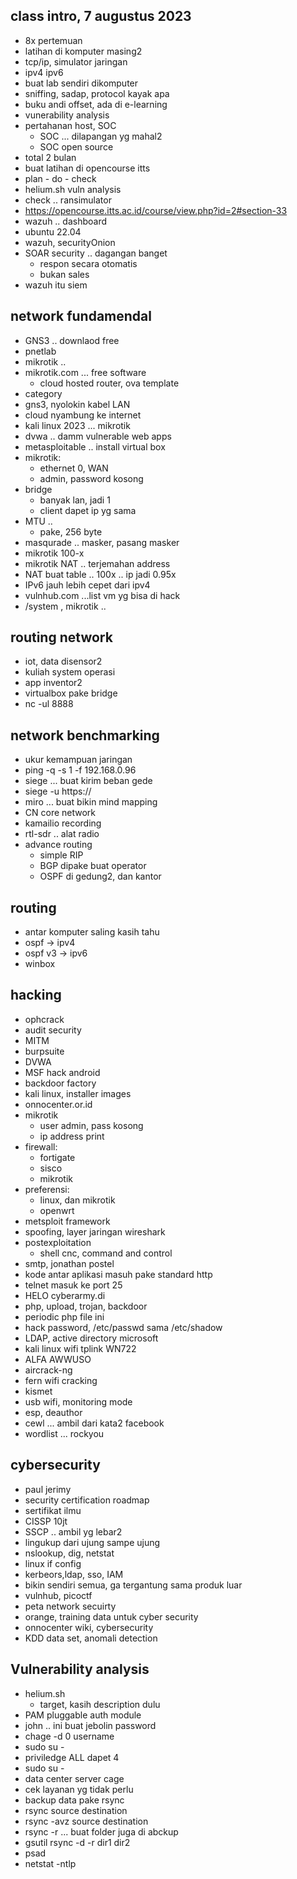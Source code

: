 ## class intro, 7 augustus 2023
- 8x pertemuan
- latihan di komputer masing2
- tcp/ip, simulator jaringan
- ipv4 ipv6
- buat lab sendiri dikomputer
- sniffing, sadap, protocol kayak apa
- buku andi offset, ada di e-learning
- vunerability analysis
- pertahanan host, SOC
    - SOC ... dilapangan yg mahal2
    - SOC open source
- total 2 bulan
- buat latihan di opencourse itts
- plan - do - check
- helium.sh vuln analysis
- check .. ransimulator
- https://opencourse.itts.ac.id/course/view.php?id=2#section-33
- wazuh .. dashboard
- ubuntu 22.04
- wazuh, securityOnion
- SOAR security .. dagangan banget
    - respon secara otomatis
    - bukan sales
- wazuh itu siem

## network fundamendal
- GNS3 .. downlaod free
- pnetlab 
- mikrotik .. 
- mikrotik.com ... free software
    - cloud hosted router, ova template
- category
- gns3, nyolokin kabel LAN
- cloud nyambung ke internet
- kali linux 2023 ... mikrotik
- dvwa .. damm vulnerable web apps
- metasploitable .. install virtual box
- mikrotik:
    - ethernet 0, WAN
    - admin, password kosong
- bridge
    - banyak lan, jadi 1
    - client dapet ip yg sama
- MTU .. 
    - pake, 256 byte
- masqurade .. masker, pasang masker
- mikrotik 100-x
- mikrotik NAT .. terjemahan address 
- NAT buat table .. 100x .. ip jadi 0.95x
- IPv6 jauh lebih cepet dari ipv4
- vulnhub.com ...list vm yg bisa di hack
- /system , mikrotik ..

## routing network
- iot, data disensor2
- kuliah system operasi
- app inventor2
- virtualbox pake bridge
- nc -ul 8888

## network benchmarking
- ukur kemampuan jaringan
- ping -q -s 1 -f 192.168.0.96
- siege ... buat kirim beban gede
- siege -u https://
- miro ... buat bikin mind mapping
- CN core network
- kamailio recording
- rtl-sdr .. alat radio
- advance routing
    - simple RIP
    - BGP dipake buat operator
    - OSPF di gedung2, dan kantor

## routing
- antar komputer saling kasih tahu
- ospf -> ipv4
- ospf v3 -> ipv6
- winbox

## hacking
- ophcrack
- audit security
- MITM
- burpsuite
- DVWA
- MSF hack android
- backdoor factory
- kali linux, installer images
- onnocenter.or.id
- mikrotik
    - user admin, pass kosong
    - ip address print
- firewall:
    - fortigate
    - sisco
    - mikrotik
- preferensi:
    - linux, dan mikrotik
    - openwrt
- metsploit framework
- spoofing, layer jaringan wireshark
- postexploitation
    - shell cnc, command and control
- smtp, jonathan postel
- kode antar aplikasi masuh pake standard http
- telnet masuk ke port 25
-   HELO cyberarmy.di
- php, upload, trojan, backdoor
- periodic php file ini
- hack password, /etc/passwd sama /etc/shadow
- LDAP, active directory microsoft
- kali linux wifi tplink WN722
- ALFA AWWUSO
- aircrack-ng
- fern wifi cracking
- kismet
- usb wifi, monitoring mode
- esp, deauthor
- cewl ... ambil dari kata2 facebook
- wordlist ... rockyou

## cybersecurity
- paul jerimy 
- security certification roadmap
- sertifikat ilmu
- CISSP 10jt
- SSCP .. ambil yg lebar2
- lingukup dari ujung sampe ujung
- nslookup, dig, netstat
- linux if config
- kerbeors,ldap, sso, IAM
- bikin sendiri semua, ga tergantung sama produk luar
- vulnhub, picoctf
- peta network secuirty
- orange, training data untuk cyber security
- onnocenter wiki, cybersecurity
- KDD data set, anomali detection

## Vulnerability analysis
- helium.sh
    - target, kasih description dulu
- PAM pluggable auth module
- john .. ini buat jebolin password
- chage -d 0 username
- sudo su -
- priviledge ALL dapet 4
- sudo su -
- data center server cage
- cek layanan yg tidak perlu
- backup data pake rsync
- rsync source destination
- rsync -avz source destination
- rsync -r ... buat folder juga di abckup
- gsutil rsync -d -r dir1 dir2
- psad
- netstat -ntlp






